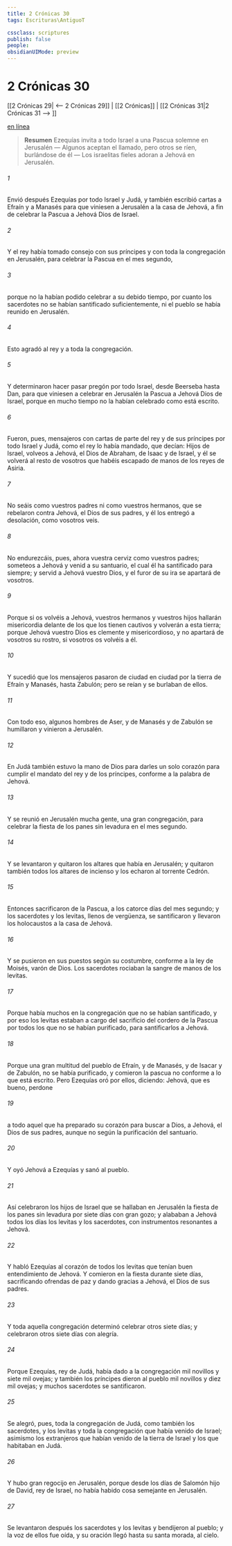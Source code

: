 ```yaml
---
title: 2 Crónicas 30
tags: Escrituras\AntiguoT

cssclass: scriptures
publish: false
people:
obsidianUIMode: preview
---
```


# 2 Crónicas 30
[[2 Crónicas 29| <-- 2 Crónicas 29]] | [[2 Crónicas]] | [[2 Crónicas 31|2 Crónicas 31 --> ]]

[en línea](https://churchofjesuschrist.org/study/scriptures/ot/2-chr/30?lang=spa)

> __Resumen__
Ezequías invita a todo Israel a una Pascua solemne en Jerusalén — Algunos aceptan el llamado, pero otros se ríen, burlándose de él — Los israelitas fieles adoran a Jehová en Jerusalén.

###### 1 
Envió después Ezequías por todo Israel y Judá, y también escribió cartas a Efraín y a Manasés para que viniesen a Jerusalén a la casa de Jehová, a fin de celebrar la Pascua a Jehová Dios de Israel.

###### 2 
Y el rey había tomado consejo con sus príncipes y con toda la congregación en Jerusalén, para celebrar la Pascua en el mes segundo,

###### 3 
porque no la habían podido celebrar a su debido tiempo, por cuanto los sacerdotes no se habían santificado suficientemente, ni el pueblo se había reunido en Jerusalén.

###### 4 
Esto agradó al rey y a toda la congregación.

###### 5 
Y determinaron hacer pasar pregón por todo Israel, desde Beerseba hasta Dan, para que viniesen a celebrar en Jerusalén la Pascua a Jehová Dios de Israel, porque en mucho tiempo no la habían celebrado como está escrito.

###### 6 
Fueron, pues, mensajeros con cartas de parte del rey y de sus príncipes por todo Israel y Judá, como el rey lo había mandado, que decían: Hijos de Israel, volveos a Jehová, el Dios de Abraham, de Isaac y de Israel, y él se volverá al resto de vosotros que habéis escapado de manos de los reyes de Asiria.

###### 7 
No seáis como vuestros padres ni como vuestros hermanos, que se rebelaron contra Jehová, el Dios de sus padres, y él los entregó a desolación, como vosotros veis.

###### 8 
No endurezcáis, pues, ahora vuestra cerviz como vuestros padres; someteos a Jehová y venid a su santuario, el cual él ha santificado para siempre; y servid a Jehová vuestro Dios, y el furor de su ira se apartará de vosotros.

###### 9 
Porque si os volvéis a Jehová, vuestros hermanos y vuestros hijos hallarán misericordia delante de los que los tienen cautivos y volverán a esta tierra; porque Jehová vuestro Dios es clemente y misericordioso, y no apartará de vosotros su rostro, si vosotros os volvéis a él.

###### 10 
Y sucedió que los mensajeros pasaron de ciudad en ciudad por la tierra de Efraín y Manasés, hasta Zabulón; pero se reían y se burlaban de ellos.

###### 11 
Con todo eso, algunos hombres de Aser, y de Manasés y de Zabulón se humillaron y vinieron a Jerusalén.

###### 12 
En Judá también estuvo la mano de Dios para darles un solo corazón para cumplir el mandato del rey y de los príncipes, conforme a la palabra de Jehová.

###### 13 
Y se reunió en Jerusalén mucha gente, una gran congregación, para celebrar la fiesta de los panes sin levadura en el mes segundo.

###### 14 
Y se levantaron y quitaron los altares que había en Jerusalén; y quitaron también todos los altares de incienso y los echaron al torrente Cedrón.

###### 15 
Entonces sacrificaron  de la Pascua, a los catorce días del mes segundo; y los sacerdotes y los levitas, llenos de vergüenza, se santificaron y llevaron los holocaustos a la casa de Jehová.

###### 16 
Y se pusieron en sus puestos según su costumbre, conforme a la ley de Moisés, varón de Dios. Los sacerdotes rociaban la sangre  de manos de los levitas.

###### 17 
Porque había muchos en la congregación que no se habían santificado, y por eso los levitas estaban a cargo del sacrificio del cordero de la Pascua por todos los que no se habían purificado, para santificarlos a Jehová.

###### 18 
Porque una gran multitud del pueblo de Efraín, y de Manasés, y de Isacar y de Zabulón, no se había purificado, y comieron la pascua no conforme a lo que está escrito. Pero Ezequías oró por ellos, diciendo: Jehová, que es bueno, perdone

###### 19 
a todo aquel que ha preparado su corazón para buscar a Dios, a Jehová, el Dios de sus padres, aunque no  según la purificación del santuario.

###### 20 
Y oyó Jehová a Ezequías y sanó al pueblo.

###### 21 
Así celebraron los hijos de Israel que se hallaban en Jerusalén la fiesta de los panes sin levadura por siete días con gran gozo; y alababan a Jehová todos los días los levitas y los sacerdotes,  con instrumentos resonantes a Jehová.

###### 22 
Y habló Ezequías al corazón de todos los levitas que tenían buen entendimiento  de Jehová. Y comieron  en la fiesta durante siete días, sacrificando ofrendas de paz y dando gracias a Jehová, el Dios de sus padres.

###### 23 
Y toda aquella congregación determinó celebrar otros siete días; y celebraron otros siete días con alegría.

###### 24 
Porque Ezequías, rey de Judá, había dado a la congregación mil novillos y siete mil ovejas; y también los príncipes dieron al pueblo mil novillos y diez mil ovejas; y muchos sacerdotes se santificaron.

###### 25 
Se alegró, pues, toda la congregación de Judá, como también los sacerdotes, y los levitas y toda la congregación que había venido de Israel; asimismo los extranjeros que habían venido de la tierra de Israel y los que habitaban en Judá.

###### 26 
Y hubo gran regocijo en Jerusalén, porque desde los días de Salomón hijo de David, rey de Israel, no había habido cosa semejante en Jerusalén.

###### 27 
Se levantaron después los sacerdotes y los levitas y bendijeron al pueblo; y la voz de ellos fue oída, y su oración llegó hasta su santa morada, al cielo.

